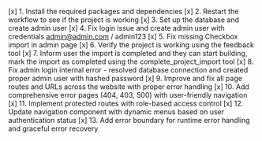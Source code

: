 [x] 1. Install the required packages and dependencies
[x] 2. Restart the workflow to see if the project is working
[x] 3. Set up the database and create admin user
[x] 4. Fix login issue and create admin user with credentials admin@admin.com / admin123
[x] 5. Fix missing Checkbox import in admin page
[x] 6. Verify the project is working using the feedback tool
[x] 7. Inform user the import is completed and they can start building, mark the import as completed using the complete_project_import tool
[x] 8. Fix admin login internal error - resolved database connection and created proper admin user with hashed password
[x] 9. Improve and fix all page routes and URLs across the website with proper error handling
[x] 10. Add comprehensive error pages (404, 403, 500) with user-friendly navigation
[x] 11. Implement protected routes with role-based access control
[x] 12. Update navigation component with dynamic menus based on user authentication status
[x] 13. Add error boundary for runtime error handling and graceful error recovery